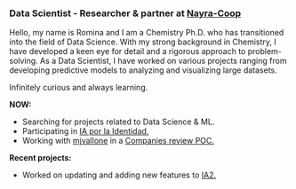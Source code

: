 ### Data Scientist - Researcher & partner at [Nayra-Coop](https://github.com/nayracoop)
Hello, my name is Romina and  I am a Chemistry Ph.D. who has transitioned into the field of Data Science. With my strong background in Chemistry, I have developed a keen eye for detail and a rigorous approach to problem-solving. As a Data Scientist, I have worked on various projects ranging from developing predictive models to analyzing and visualizing large datasets. 

Infinitely curious and always learning.

**NOW:**

+ Searching for projects related to Data Science & ML.
+ Participating in [IA por
la Identidad.](https://desafio-ia-por-la-identidad.fundacionsadosky.org.ar/]) 
+ Working with [mjvallone](https://github.com/mjvallone) in a [Companies review POC.](https://github.com/mjvallone/companies_review)


**Recent projects:**

+ Worked on updating and adding new features to [IA2.](https://www.ia2.coop/#)
<!--
**RomiLanda/RomiLanda** is a ✨ _special_ ✨ repository because its `README.md` (this file) appears on your GitHub profile.

Here are some ideas to get you started:

- 🔭 I’m currently working on ...
- 🌱 I’m currently learning ...
- 👯 I’m looking to collaborate on ...
- 🤔 I’m looking for help with ...
- 💬 Ask me about ...
- 📫 How to reach me: ...
- 😄 Pronouns: ...
- ⚡ Fun fact: ...
-->
